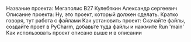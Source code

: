 Название проекта: Мегаполис В27 Кулебякин Александр сергеевич
Описание проекта: Ну, это проект, который  должен сделать. Кратко говоря, тут работа с файлами
Как установить проект: Скачайте файлы, создайте проет в PyCharm, добавьте туда файлы и нажмите Run 'main'
Как использовать проект описано выше и в описании
